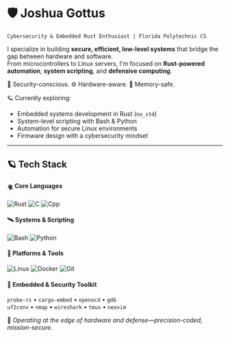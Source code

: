 <!-- Profile Header -->
# 🛡️ Joshua Gottus

<!-- Profile About Me -->
`Cybersecurity & Embedded Rust Enthusiast | Florida Polytechnic CS`

I specialize in building **secure, efficient, low-level systems** that bridge the gap between hardware and software.  
From microcontrollers to Linux servers, I'm focused on **Rust-powered automation**, **system scripting**, and **defensive computing**.

🔐 Security-conscious. ⚙️ Hardware-aware. 🧠 Memory-safe.

🪐 Currently exploring:
- Embedded systems development in Rust (`no_std`)
- System-level scripting with Bash & Python
- Automation for secure Linux environments
- Firmware design with a cybersecurity mindset

---

## 🪐 Tech Stack

#### 🛸 Core Languages 
![Rust](https://skillicons.dev/icons?i=rust) ![C](https://skillicons.dev/icons?i=c) ![Cpp](https://skillicons.dev/icons?i=cpp)  


#### 🛰️ Systems & Scripting 
![Bash](https://skillicons.dev/icons?i=bash) ![Python](https://skillicons.dev/icons?i=py)  

#### 🌌 Platforms & Tools  
![Linux](https://skillicons.dev/icons?i=linux) ![Docker](https://skillicons.dev/icons?i=docker) ![Git](https://skillicons.dev/icons?i=git)  

#### 🔭 Embedded & Security Toolkit
`probe-rs` • `cargo-embed` • `openocd` • `gdb`  
`uf2conv` • `nmap` • `wireshark` • `tmux` • `neovim`  

🔐 *Operating at the edge of hardware and defense—precision-coded, mission-secure.*


<!-- Profile Header 
## 🎬 Videos

<table>
  <tr>
    <td>
      <a href="https://www.youtube.com/watch?v=nfVyShhx-0I" target="_blank">
        <img src="https://img.youtube.com/vi/nfVyShhx-0I/hqdefault.jpg" alt="Video Title 1" width="300"/>
      </a>
    </td>
    <td>
      <a href="https://www.youtube.com/watch?v=B0WCwFC" target="_blank">
        <img src="https://img.youtube.com/vi/B0WCwFC/hqdefault.jpg" alt="Video Title 2" width="300"/>
      </a>
    </td>
  </tr>
  <tr>
    <td>
      <a href="https://www.youtube.com/watch?v=VIDEO_ID_3" target="_blank">
        <img src="https://img.youtube.com/vi/VIDEO_ID_3/hqdefault.jpg" alt="Video Title 3" width="300"/>
      </a>
    </td>
    <td>
      <a href="https://www.youtube.com/watch?v=VIDEO_ID_4" target="_blank">
        <img src="https://img.youtube.com/vi/VIDEO_ID_4/hqdefault.jpg" alt="Video Title 4" width="300"/>
      </a>
    </td>
  </tr>
</table>
-->

<div align="center">

</div>
